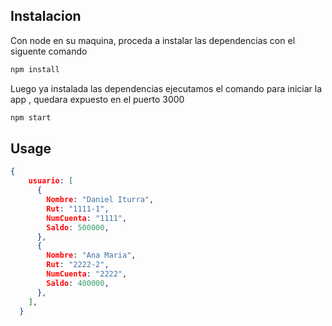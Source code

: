 ## Instalacion

Con node en su maquina, proceda a instalar las dependencias con el siguente comando

```bash
npm install
```
Luego ya instalada las dependencias ejecutamos el comando para iniciar la app , quedara expuesto en el puerto 3000

```bash
npm start
```


## Usage



```JSON
{
    usuario: [
      {
        Nombre: "Daniel Iturra",
        Rut: "1111-1",
        NumCuenta: "1111",
        Saldo: 500000,
      },
      {
        Nombre: "Ana Maria",
        Rut: "2222-2",
        NumCuenta: "2222",
        Saldo: 400000,
      },
    ],
  }
```

 
 
